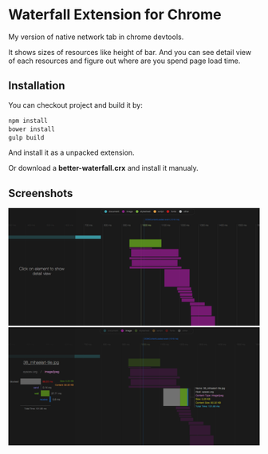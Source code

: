 # Waterfall Extension for Chrome

My version of native network tab in chrome devtools.

It shows sizes of resources like height of bar.
And you can see detail view of each resources and figure out where are you spend page load time.

## Installation

You can checkout project and build it by:

```bash
npm install
bower install
gulp build
```

And install it as a unpacked extension.

Or download a **better-waterfall.crx** and install it manualy.

## Screenshots

![Better Waterfall](/screenshot/screenshot1.png)
![Better Waterfall](/screenshot/screenshot2.png)
